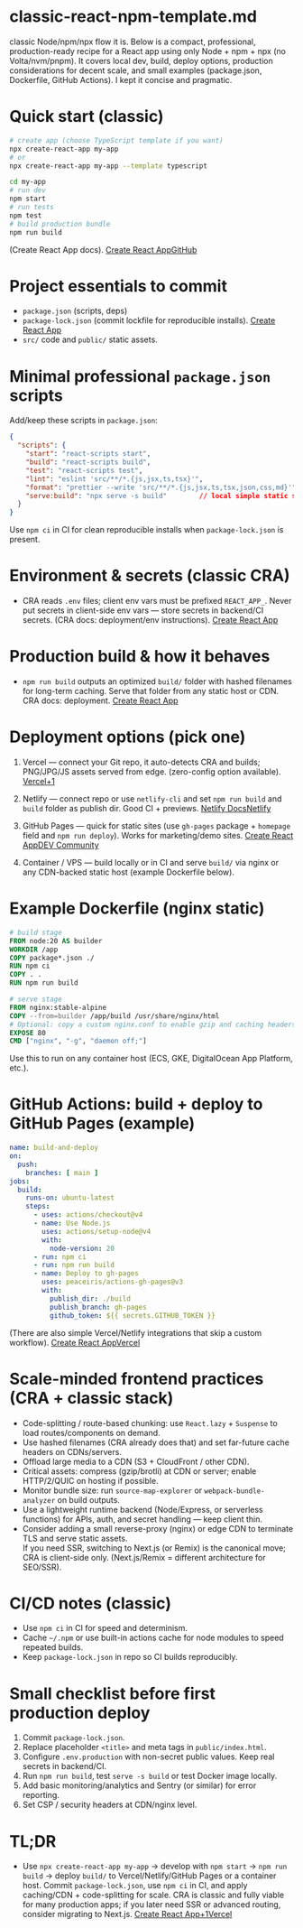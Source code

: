# classic-react-npm-template.md

classic Node/npm/npx flow it is. Below is a compact, professional, production-ready recipe for a React app using only Node + npm + npx (no Volta/nvm/pnpm). It covers local dev, build, deploy options, production considerations for decent scale, and small examples (package.json, Dockerfile, GitHub Actions). I kept it concise and pragmatic.

# Quick start (classic)

```bash
# create app (choose TypeScript template if you want)
npx create-react-app my-app
# or
npx create-react-app my-app --template typescript

cd my-app
# run dev
npm start
# run tests
npm test
# build production bundle
npm run build
```

(Create React App docs). [Create React App](https://create-react-app.dev/docs/getting-started/?utm_source=chatgpt.com)[GitHub](https://github.com/facebook/create-react-app?utm_source=chatgpt.com)

# Project essentials to commit

- `package.json` (scripts, deps)  
- `package-lock.json` (commit lockfile for reproducible installs). [Create React App](https://create-react-app.dev/docs/deployment?utm_source=chatgpt.com)  
- `src/` code and `public/` static assets.

# Minimal professional `package.json` scripts

Add/keep these scripts in `package.json`:

```json
{
  "scripts": {
    "start": "react-scripts start",
    "build": "react-scripts build",
    "test": "react-scripts test",
    "lint": "eslint 'src/**/*.{js,jsx,ts,tsx}'",
    "format": "prettier --write 'src/**/*.{js,jsx,ts,tsx,json,css,md}'",
    "serve:build": "npx serve -s build"        // local simple static server
  }
}
```

Use `npm ci` in CI for clean reproducible installs when `package-lock.json` is present.

# Environment & secrets (classic CRA)

- CRA reads `.env` files; client env vars must be prefixed `REACT_APP_`. Never put secrets in client-side env vars — store secrets in backend/CI secrets. (CRA docs: deployment/env instructions). [Create React App](https://create-react-app.dev/docs/deployment?utm_source=chatgpt.com)

# Production build & how it behaves

- `npm run build` outputs an optimized `build/` folder with hashed filenames for long-term caching. Serve that folder from any static host or CDN. CRA docs: deployment. [Create React App](https://create-react-app.dev/docs/deployment?utm_source=chatgpt.com)

# Deployment options (pick one)

1.  Vercel — connect your Git repo, it auto-detects CRA and builds; PNG/JPG/JS assets served from edge. (zero-config option available). [Vercel+1](https://vercel.com/docs/frameworks/frontend/create-react-app?utm_source=chatgpt.com)
    
2.  Netlify — connect repo or use `netlify-cli` and set `npm run build` and `build` folder as publish dir. Good CI + previews. [Netlify Docs](https://docs.netlify.com/build/frameworks/framework-setup-guides/react/?utm_source=chatgpt.com)[Netlify](https://www.netlify.com/with/react/?utm_source=chatgpt.com)
    
3.  GitHub Pages — quick for static sites (use `gh-pages` package + `homepage` field and `npm run deploy`). Works for marketing/demo sites. [Create React App](https://create-react-app.dev/docs/deployment?utm_source=chatgpt.com)[DEV Community](https://dev.to/kathryngrayson/deploying-your-cra-react-app-on-github-pages-2614?utm_source=chatgpt.com)
    
4.  Container / VPS — build locally or in CI and serve `build/` via nginx or any CDN-backed static host (example Dockerfile below).

# Example Dockerfile (nginx static)

```dockerfile
# build stage
FROM node:20 AS builder
WORKDIR /app
COPY package*.json ./
RUN npm ci
COPY . .
RUN npm run build

# serve stage
FROM nginx:stable-alpine
COPY --from=builder /app/build /usr/share/nginx/html
# Optional: copy a custom nginx.conf to enable gzip and caching headers
EXPOSE 80
CMD ["nginx", "-g", "daemon off;"]
```

Use this to run on any container host (ECS, GKE, DigitalOcean App Platform, etc.).

# GitHub Actions: build + deploy to GitHub Pages (example)

```yaml
name: build-and-deploy
on:
  push:
    branches: [ main ]
jobs:
  build:
    runs-on: ubuntu-latest
    steps:
      - uses: actions/checkout@v4
      - name: Use Node.js
        uses: actions/setup-node@v4
        with:
          node-version: 20
      - run: npm ci
      - run: npm run build
      - name: Deploy to gh-pages
        uses: peaceiris/actions-gh-pages@v3
        with:
          publish_dir: ./build
          publish_branch: gh-pages
          github_token: ${{ secrets.GITHUB_TOKEN }}
```

(There are also simple Vercel/Netlify integrations that skip a custom workflow). [Create React App](https://create-react-app.dev/docs/deployment?utm_source=chatgpt.com)[Vercel](https://vercel.com/guides/deploying-react-with-vercel?utm_source=chatgpt.com)

# Scale-minded frontend practices (CRA + classic stack)

- Code-splitting / route-based chunking: use `React.lazy` + `Suspense` to load routes/components on demand.  
- Use hashed filenames (CRA already does that) and set far-future cache headers on CDNs/servers.  
- Offload large media to a CDN (S3 + CloudFront / other CDN).  
- Critical assets: compress (gzip/brotli) at CDN or server; enable HTTP/2/QUIC on hosting if possible.  
- Monitor bundle size: run `source-map-explorer` or `webpack-bundle-analyzer` on build outputs.  
- Use a lightweight runtime backend (Node/Express, or serverless functions) for APIs, auth, and secret handling — keep client thin.  
- Consider adding a small reverse-proxy (nginx) or edge CDN to terminate TLS and serve static assets.  
If you need SSR, switching to Next.js (or Remix) is the canonical move; CRA is client-side only. (Next.js/Remix = different architecture for SEO/SSR).

# CI/CD notes (classic)

- Use `npm ci` in CI for speed and determinism.  
- Cache `~/.npm` or use built-in actions cache for node modules to speed repeated builds.  
- Keep `package-lock.json` in repo so CI builds reproducibly.

# Small checklist before first production deploy

1.  Commit `package-lock.json`.  
2.  Replace placeholder `<title>` and meta tags in `public/index.html`.  
3.  Configure `.env.production` with non-secret public values. Keep real secrets in backend/CI.  
4.  Run `npm run build`, test `serve -s build` or test Docker image locally.  
5.  Add basic monitoring/analytics and Sentry (or similar) for error reporting.  
6.  Set CSP / security headers at CDN/nginx level.

# TL;DR

- Use `npx create-react-app my-app` → develop with `npm start` → `npm run build` → deploy `build/` to Vercel/Netlify/GitHub Pages or a container host. Commit `package-lock.json`, use `npm ci` in CI, and apply caching/CDN + code-splitting for scale. CRA is classic and fully viable for many production apps; if you later need SSR or advanced routing, consider migrating to Next.js. [Create React App+1](https://create-react-app.dev/docs/getting-started/?utm_source=chatgpt.com)[Vercel](https://vercel.com/docs/frameworks/frontend/create-react-app?utm_source=chatgpt.com)
